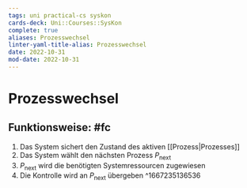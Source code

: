 ```yaml
---
tags: uni practical-cs syskon
cards-deck: Uni::Courses::SysKon
complete: true
aliases: Prozesswechsel
linter-yaml-title-alias: Prozesswechsel
date: 2022-10-31
mod-date: 2022-10-31
---
```


# Prozesswechsel

## Funktionsweise: #fc
1. Das System sichert den Zustand des aktiven [[Prozess|Prozesses]]
2. Das System wählt den nächsten Prozess $P_\text{next}$
3. $P_\text{next}$ wird die benötigten Systemressourcen zugewiesen
4. Die Kontrolle wird an $P_\text{next}$ übergeben
^1667235136536
